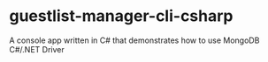 # guestlist-manager-cli-csharp
A console app written in C# that demonstrates how to use MongoDB C#/.NET Driver
